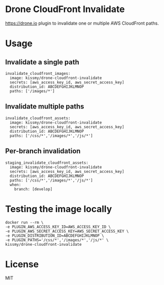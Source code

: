 # Drone CloudFront Invalidate
https://drone.io plugin to invalidate one 
or multiple AWS CloudFront paths.

# Usage
## Invalidate a single path
```
invalidate_cloudfront_images:
  image: kissmy/drone-cloudfront-invalidate
  secrets: [aws_access_key_id, aws_secret_access_key]
  distribution_id: ABCDEFGHIJKLMNOP
  paths: ['/images/*']
```

## Invalidate multiple paths
```
invalidate_cloudfront_assets:
  image: kissmy/drone-cloudfront-invalidate
  secrets: [aws_access_key_id, aws_secret_access_key]
  distribution_id: ABCDEFGHIJKLMNOP
  paths: ['/css/*','/images/*','/js/*']
```

## Per-branch invalidation
```
staging_invalidate_cloudfront_assets:
  image: kissmy/drone-cloudfront-invalidate
  secrets: [aws_access_key_id, aws_secret_access_key]
  distribution_id: ABCDEFGHIJKLMNOP
  paths: ['/css/*','/images/*','/js/*']
  when:
    branch: [develop]
```

# Testing the image locally
```
docker run --rm \
-e PLUGIN_AWS_ACCESS_KEY_ID=AWS_ACCESS_KEY_ID \
-e PLUGIN_AWS_SECRET_ACCESS_KEY=AWS_SECRET_ACCESS_KEY \
-e PLUGIN_DISTRIBUTION_ID=ABCDEFGHIJKLMNOP \
-e PLUGIN_PATHS='/css/*','/images/*','/js/*' \
kissmy/drone-cloudfront-invalidate
```
# License
MIT